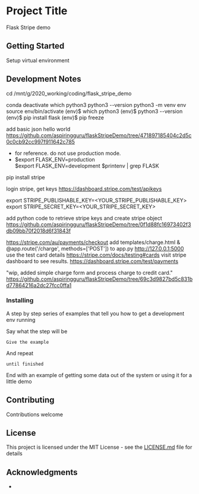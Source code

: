 # Project Title

Flask Stripe demo

## Getting Started

Setup virtual environment


## Development Notes

cd /mnt/g/2020_working/coding/flask_stripe_demo

conda deactivate
which python3
python3 --version
python3 -m venv env
source env/bin/activate
(env)$ which python3
(env)$ python3 --version
(env)$ pip install flask
(env)$ pip freeze


add basic json hello world
https://github.com/aspiringguru/flaskStripeDemo/tree/471897185404c2d5c0c0cb92cc997f911642c785

- for reference. do not use production mode.
- $export FLASK_ENV=production   
$export FLASK_ENV=development
$printenv | grep FLASK

pip install stripe

login stripe, get keys
https://dashboard.stripe.com/test/apikeys

export STRIPE_PUBLISHABLE_KEY=<YOUR_STRIPE_PUBLISHABLE_KEY>
export STRIPE_SECRET_KEY=<YOUR_STRIPE_SECRET_KEY>

add python code to retrieve stripe keys and create stripe object
https://github.com/aspiringguru/flaskStripeDemo/tree/0f1d88fc16973402f3db09bb70f2018d6f31843f


https://stripe.com/au/payments/checkout
add templates/charge.html & @app.route('/charge', methods=['POST']) to app.py
http://127.0.0.1:5000
use the test card details
https://stripe.com/docs/testing#cards
visit stripe dashboard to see results.
https://dashboard.stripe.com/test/payments

"wip, added simple charge form and process charge to credit card."
https://github.com/aspiringguru/flaskStripeDemo/tree/69c3d9827bd5c831bd77864216a2dc27fcc0ffa1





### Installing

A step by step series of examples that tell you how to get a development env running

Say what the step will be

```
Give the example
```

And repeat

```
until finished
```

End with an example of getting some data out of the system or using it for a little demo




## Contributing

Contributions welcome

## License

This project is licensed under the MIT License - see the [LICENSE.md](LICENSE.md) file for details

## Acknowledgments

*
